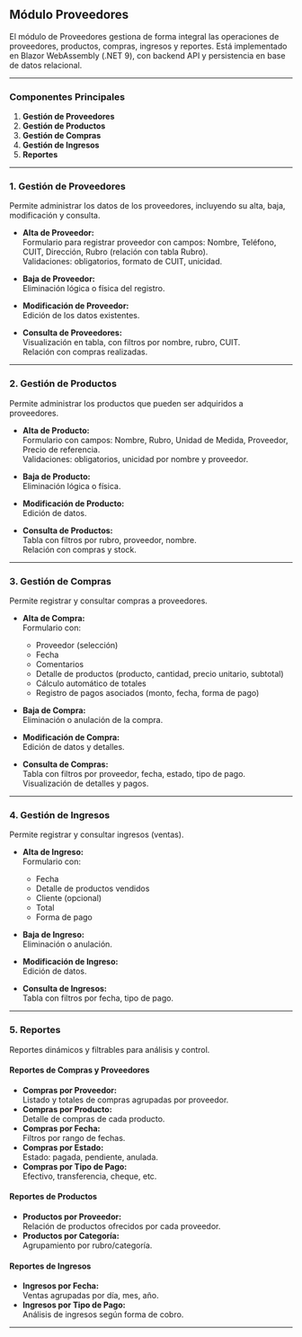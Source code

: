 ﻿## Módulo Proveedores

El módulo de Proveedores gestiona de forma integral las operaciones de proveedores, productos, compras, ingresos y reportes. Está implementado en Blazor WebAssembly (.NET 9), con backend API y persistencia en base de datos relacional.

---

### Componentes Principales

1. **Gestión de Proveedores**
2. **Gestión de Productos**
3. **Gestión de Compras**
4. **Gestión de Ingresos**
5. **Reportes**

---

### 1. Gestión de Proveedores

Permite administrar los datos de los proveedores, incluyendo su alta, baja, modificación y consulta.

- **Alta de Proveedor:**  
  Formulario para registrar proveedor con campos: Nombre, Teléfono, CUIT, Dirección, Rubro (relación con tabla Rubro).  
  Validaciones: obligatorios, formato de CUIT, unicidad.

- **Baja de Proveedor:**  
  Eliminación lógica o física del registro.

- **Modificación de Proveedor:**  
  Edición de los datos existentes.

- **Consulta de Proveedores:**  
  Visualización en tabla, con filtros por nombre, rubro, CUIT.  
  Relación con compras realizadas.

---

### 2. Gestión de Productos

Permite administrar los productos que pueden ser adquiridos a proveedores.

- **Alta de Producto:**  
  Formulario con campos: Nombre, Rubro, Unidad de Medida, Proveedor, Precio de referencia.  
  Validaciones: obligatorios, unicidad por nombre y proveedor.

- **Baja de Producto:**  
  Eliminación lógica o física.

- **Modificación de Producto:**  
  Edición de datos.

- **Consulta de Productos:**  
  Tabla con filtros por rubro, proveedor, nombre.  
  Relación con compras y stock.

---

### 3. Gestión de Compras

Permite registrar y consultar compras a proveedores.

- **Alta de Compra:**  
  Formulario con:  
  - Proveedor (selección)
  - Fecha  
  - Comentarios  
  - Detalle de productos (producto, cantidad, precio unitario, subtotal)  
  - Cálculo automático de totales  
  - Registro de pagos asociados (monto, fecha, forma de pago)

- **Baja de Compra:**  
  Eliminación o anulación de la compra.

- **Modificación de Compra:**  
  Edición de datos y detalles.

- **Consulta de Compras:**  
  Tabla con filtros por proveedor, fecha, estado, tipo de pago.  
  Visualización de detalles y pagos.

---

### 4. Gestión de Ingresos

Permite registrar y consultar ingresos (ventas).

- **Alta de Ingreso:**  
  Formulario con:  
  - Fecha  
  - Detalle de productos vendidos  
  - Cliente (opcional)  
  - Total  
  - Forma de pago

- **Baja de Ingreso:**  
  Eliminación o anulación.

- **Modificación de Ingreso:**  
  Edición de datos.

- **Consulta de Ingresos:**  
  Tabla con filtros por fecha, tipo de pago.

---

### 5. Reportes

Reportes dinámicos y filtrables para análisis y control.

#### Reportes de Compras y Proveedores
- **Compras por Proveedor:**  
  Listado y totales de compras agrupadas por proveedor.
- **Compras por Producto:**  
  Detalle de compras de cada producto.
- **Compras por Fecha:**  
  Filtros por rango de fechas.
- **Compras por Estado:**  
  Estado: pagada, pendiente, anulada.
- **Compras por Tipo de Pago:**  
  Efectivo, transferencia, cheque, etc.

#### Reportes de Productos
- **Productos por Proveedor:**  
  Relación de productos ofrecidos por cada proveedor.
- **Productos por Categoría:**  
  Agrupamiento por rubro/categoría.

#### Reportes de Ingresos
- **Ingresos por Fecha:**  
  Ventas agrupadas por día, mes, año.
- **Ingresos por Tipo de Pago:**  
  Análisis de ingresos según forma de cobro.

---